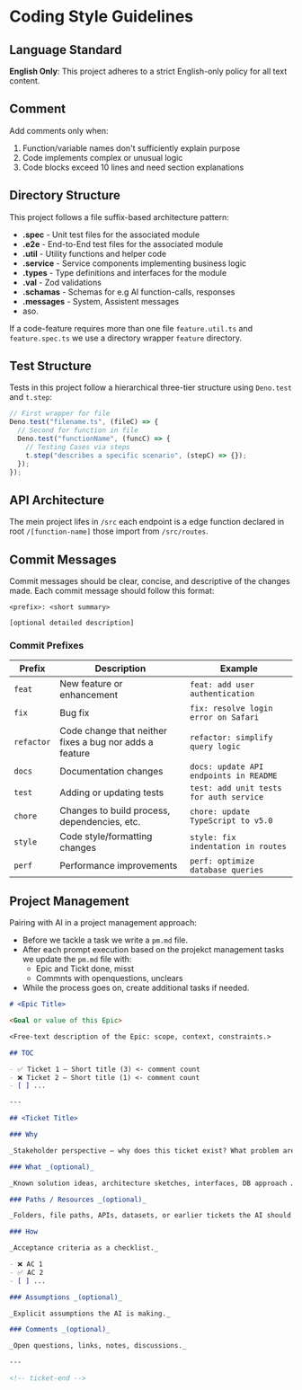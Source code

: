 # Coding Style Guidelines

## Language Standard

**English Only**: This project adheres to a strict English-only policy for all text content.

## Comment

Add comments only when:

1. Function/variable names don't sufficiently explain purpose
2. Code implements complex or unusual logic
3. Code blocks exceed 10 lines and need section explanations

## Directory Structure

This project follows a file suffix-based architecture pattern:

- **.spec** - Unit test files for the associated module
- **.e2e** - End-to-End test files for the associated module
- **.util** - Utility functions and helper code
- **.service** - Service components implementing business logic
- **.types** - Type definitions and interfaces for the module
- **.val** - Zod validations
- **.schamas** - Schemas for e.g AI function-calls, responses
- **.messages** - System, Assistent messages
- aso.

If a code-feature requires more than one file `feature.util.ts` and `feature.spec.ts` we use a
directory wrapper `feature` directory.

## Test Structure

Tests in this project follow a hierarchical three-tier structure using `Deno.test` and `t.step`:

```typescript
// First wrapper for file
Deno.test("filename.ts", (fileC) => {
  // Second for function in file
  Deno.test("functionName", (funcC) => {
    // Testing Cases via steps
    t.step("describes a specific scenario", (stepC) => {});
  });
});
```

## API Architecture

The mein project lifes in `/src` each endpoint is a edge function declared in root
`/[function-name]` those import from `/src/routes`.

## Commit Messages

Commit messages should be clear, concise, and descriptive of the changes made. Each commit message
should follow this format:

```
<prefix>: <short summary>

[optional detailed description]
```

### Commit Prefixes

| Prefix     | Description                                             | Example                                 |
| ---------- | ------------------------------------------------------- | --------------------------------------- |
| `feat`     | New feature or enhancement                              | `feat: add user authentication`         |
| `fix`      | Bug fix                                                 | `fix: resolve login error on Safari`    |
| `refactor` | Code change that neither fixes a bug nor adds a feature | `refactor: simplify query logic`        |
| `docs`     | Documentation changes                                   | `docs: update API endpoints in README`  |
| `test`     | Adding or updating tests                                | `test: add unit tests for auth service` |
| `chore`    | Changes to build process, dependencies, etc.            | `chore: update TypeScript to v5.0`      |
| `style`    | Code style/formatting changes                           | `style: fix indentation in routes`      |
| `perf`     | Performance improvements                                | `perf: optimize database queries`       |

## Project Management

Pairing with AI in a project management approach:

- Before we tackle a task we write a `pm.md` file.
- After each prompt execution based on the projekct management tasks we update the `pm.md` file
  with:
  - Epic and Tickt done, misst
  - Commnts with openquestions, unclears
- While the process goes on, create additional tasks if needed.

```markdown
# <Epic Title>

<Goal or value of this Epic>

<Free‑text description of the Epic: scope, context, constraints.>

## TOC

- ✅ Ticket 1 – Short title (3) <- comment count
- ❌ Ticket 2 – Short title (1) <- comment count
- [ ] ...

---

## <Ticket Title>

### Why

_Stakeholder perspective – why does this ticket exist? What problem are we solving?_

### What _(optional)_

_Known solution ideas, architecture sketches, interfaces, DB approach …_

### Paths / Resources _(optional)_

_Folders, file paths, APIs, datasets, or earlier tickets the AI should use._

### How

_Acceptance criteria as a checklist._

- ❌ AC 1
- ✅ AC 2
- [ ] ...

### Assumptions _(optional)_

_Explicit assumptions the AI is making._

### Comments _(optional)_

_Open questions, links, notes, discussions._

---

<!-- ticket-end -->
```
